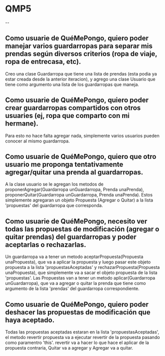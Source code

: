 # QMP5
--
## Como usuarie de QuéMePongo, quiero poder manejar varios guardarropas para separar mis prendas según diversos criterios (ropa de viaje, ropa de entrecasa, etc). 
Creo una clase Guardarropa que tiene una lista de prendas (esta podia ya estar creada desde la anterior iteracion), y agrego una clase Usuario que tiene como argumento una lista de los guardarropas que maneja.

## Como usuarie de QuéMePongo, quiero poder crear guardarropas compartidos con otros usuaries (ej, ropa que comparto con mi hermane). 
Para esto no hace falta agregar nada, simplemente varios usuarios pueden conocer al mismo guardarropa.

## Como usuarie de QuéMePongo, quiero que otro usuario me proponga tentativamente agregar/quitar una prenda al guardarropas.
A la clase usuario se le agregan los metodos de proponerAgregar(Guardarropa unGuardarropa, Prenda unaPrenda), 
proponerQuitar(Guardarropa unGuardarropa, Prenda unaPrenda). Estos simplemente agregaran un objeto Propuesta (Agregar o Quitar) a la lista 'propuestas' del guardarropa que corresponda.

## Como usuarie de QuéMePongo, necesito ver todas las propuestas de modificación (agregar o quitar prendas) del guardarropas y poder aceptarlas o rechazarlas.
Un guardarropa va a tener un metodo aceptarPropuesta(Propuesta unaPropuesta), que va a aplicar la propuesta y luego pasar este objeto propuesta a la lista 'propuestasAceptadas' y rechazarPropuesta(Propuesta unaPropuesta), que simplemente va a sacar el objeto propuesta de la lista 'propuestas'.
Las Propuestas van a tener un metodo aplicar(Guardarropa unGuardarropa), que va a agregar o quitar la prenda que tiene como argumento de la lista 'prendas' del guardarropa correspondiente.

## Como usuarie de QuéMePongo, quiero poder deshacer las propuestas de modificación que haya aceptado.
Todas las propuestas aceptadas estaran en la lista 'propuestasAceptadas', el metodo revertir propuesta va a ejecutar revertir de la propuesta pasando como paramentro 'this'. revertir va a hacer lo que hace el aplicar de la propuesta contraria, Quitar va a agregar y Agregar va a quitar.
